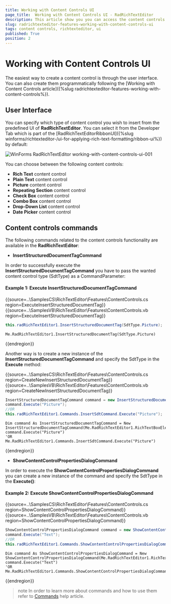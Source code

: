 ```yaml
---
title: Working with Content Controls UI
page_title:  Working with Content Controls UI - RadRichTextEditor
description: This article show you you can access the content controls in UI
slug: radrichtexteditor-features-working-with-content-controls-ui
tags: content controls, richtexteditor, ui
published: True
position: 2
---
```


# Working with Content Controls UI

The easiest way to create a content control is through the user interface. You can also create them programmatically following the [Working with Content Controls article]({%slug radrichtexteditor-features-working-with-content-controls%}).

## User Interface

You can specify which type of content control you wish to insert from the predefined UI of __RadRichTextEditor__. You can select it from the Developer Tab which is part of the [RadRichTextEditorRibbonUI]({%slug winforms/richtexteditor-/ui-for-applying-rich-text-formatting/ribbon-ui%}) by default:

![WinForms RadRichTextEditor working-with-content-controls-ui-001](images/working-with-content-controls-ui-001.png)

You can choose between the following content controls:

* __Rich Text__ content control
* __Plain Text__ content control
* __Picture__ content control
* __Repeating Section__ content control
* __Check Box__ content control
* __Combo Box__ content control
* __Drop-Down List__ content control
* __Date Picker__ content control

## Content controls commands

The following commands related to the content controls functionality are available in the __RadRichTextEditor__:

* __InsertStructuredDocumentTagCommand__

In order to successfully execute the __InsertStructuredDocumentTagCommand__ you have to pass the wanted content control type (SdtType) as a CommandParameter:

#### Example 1: Execute InsertStructuredDocumentTagCommand

{{source=..\SamplesCS\RichTextEditor\Features\ContentControls.cs region=ExecuteInsertStructuredDocumentTag}} 
{{source=..\SamplesVB\RichTextEditor\Features\ContentControls.vb region=ExecuteInsertStructuredDocumentTag}} 

````C# 
this.radRichTextEditor1.InsertStructuredDocumentTag(SdtType.Picture);

````
````VB.NET 
Me.RadRichTextEditor1.InsertStructuredDocumentTag(SdtType.Picture)

````

{{endregion}}

Another way is to create a new instance of the __InsertStructuredDocumentTagCommand__ and specify the SdtType in the __Execute__ method:

{{source=..\SamplesCS\RichTextEditor\Features\ContentControls.cs region=CreateNewInsertStructuredDocumentTag}} 
{{source=..\SamplesVB\RichTextEditor\Features\ContentControls.vb region=CreateNewInsertStructuredDocumentTag}} 

````C# 
InsertStructuredDocumentTagCommand command = new InsertStructuredDocumentTagCommand(this.radRichTextEditor1.RichTextBoxElement);
command.Execute("Picture");
//OR
this.radRichTextEditor1.Commands.InsertSdtCommand.Execute("Picture");

````
````VB.NET 
Dim command As InsertStructuredDocumentTagCommand = New InsertStructuredDocumentTagCommand(Me.RadRichTextEditor1.RichTextBoxElement)
command.Execute("Picture")
'OR
Me.RadRichTextEditor1.Commands.InsertSdtCommand.Execute("Picture")

````

{{endregion}}


* __ShowContentControlPropertiesDialogCommand__

In order to execute the __ShowContentControlPropertiesDialogCommand__ you can create a new instance of the command and specify the SdtType in the __Execute()__:

#### Example 2: Execute ShowContentControlPropertiesDialogCommand

{{source=..\SamplesCS\RichTextEditor\Features\ContentControls.cs region=ShowContentControlPropertiesDialogCommand}} 
{{source=..\SamplesVB\RichTextEditor\Features\ContentControls.vb region=ShowContentControlPropertiesDialogCommand}} 

````C# 
ShowContentControlPropertiesDialogCommand command = new ShowContentControlPropertiesDialogCommand(this.radRichTextEditor1.RichTextBoxElement);
command.Execute("Text");
//OR
this.radRichTextEditor1.Commands.ShowContentControlPropertiesDialogCommand.Execute("Text");

````
````VB.NET 
Dim command As ShowContentControlPropertiesDialogCommand = New ShowContentControlPropertiesDialogCommand(Me.RadRichTextEditor1.RichTextBoxElement)
command.Execute("Text")
'OR
Me.RadRichTextEditor1.Commands.ShowContentControlPropertiesDialogCommand.Execute("Text")

````

{{endregion}}

>note In order to learn more about commands and how to use them refer to [Commands](https://docs.telerik.com/devtools/winforms/controls/richtexteditor/features/commands) help article.

